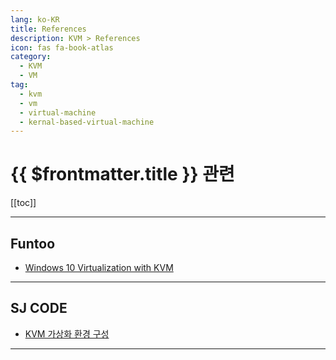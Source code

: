 ```yaml
---
lang: ko-KR
title: References
description: KVM > References
icon: fas fa-book-atlas
category:
  - KVM
  - VM
tag:
  - kvm
  - vm
  - virtual-machine
  - kernal-based-virtual-machine
---
```


# {{ $frontmatter.title }} 관련

[[toc]]

---

## Funtoo

- [Windows 10 Virtualization with KVM](https://www.funtoo.org/Windows_10_Virtualization_with_KVM)

---

## SJ CODE

- [KVM 가상화 환경 구성](https://1000sj.tistory.com/331)

---



<TagLinks />